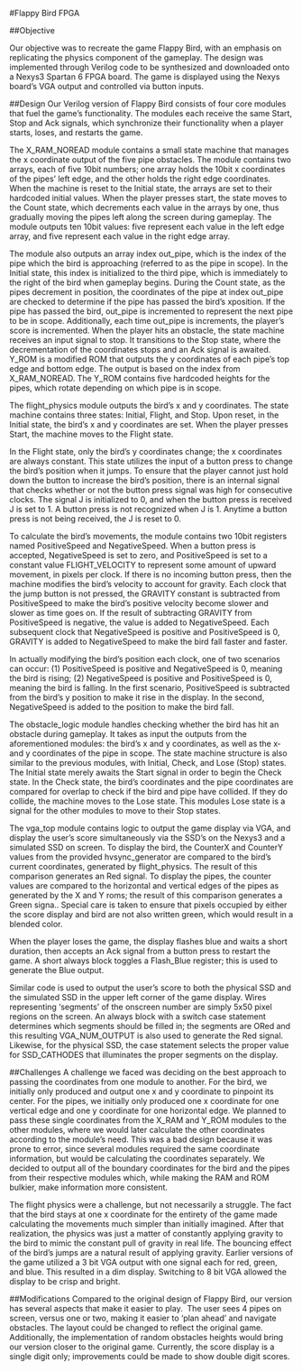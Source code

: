 #Flappy Bird FPGA 

##Objective

Our objective was to recreate the game Flappy Bird, with an emphasis on replicating the physics component of the gameplay. The design was implemented through Verilog code to be synthesized and downloaded onto a Nexys­3 Spartan 6 FPGA board. The game is displayed using the Nexys board’s VGA output and controlled via button inputs.   

##Design 
Our Verilog version of Flappy Bird consists of four core modules that fuel the game’s functionality. The modules each receive the same Start, Stop and Ack signals, which synchronize their functionality when a player starts, loses, and restarts the game. 

The X_RAM_NOREAD module contains a small state machine that manages the x­ coordinate output of the five pipe obstacles. The module contains two arrays, each of five 10­bit numbers; one array holds the 10­bit x­ coordinates of the pipes’ left edge, and the other holds the right edge coordinates. When the machine is reset to the Initial state, the arrays are set to their hard­coded initial values. When the player presses start, the state moves to the Count state, which decrements each value in the arrays by one, thus gradually moving the pipes left along the screen during gameplay. The module outputs ten 10­bit values: five represent each value in the left­ edge array, and five represent each value in the right­ edge array.  

The module also outputs an array index out_pipe, which is the index of the pipe which the bird is approaching (referred to as the pipe in scope). In the Initial state, this index is initialized to the third pipe, which is immediately to the right of the bird when gameplay begins. During the Count state, as the pipes decrement in position, the coordinates of the pipe at index out_pipe are checked to determine if the pipe has passed the bird’s x­position. If the pipe has passed the bird, out_pipe is incremented to represent the next pipe to be in scope. Additionally, each time out_pipe is increments, the player’s score is incremented. When the player hits an obstacle, the state machine receives an input signal to stop. It transitions to the Stop state, where the decrementation of the coordinates stops and an Ack signal is awaited.  Y_ROM is a modified ROM that outputs the y­ coordinates of each pipe’s top edge and bottom edge. The output is based on the index from X_RAM_NOREAD. The Y_ROM contains five hard­coded heights for the pipes, which rotate depending on which pipe is in scope. 

The flight_physics module outputs the bird’s x and y coordinates. The state machine contains three states: Initial, Flight, and Stop. Upon reset, in the Initial state, the bird’s x and y coordinates are set. When the player presses Start, the machine moves to the Flight state. 

In the Flight state, only the bird’s y­ coordinates change; the x­ coordinates are always constant. This state utilizes the input of a button press to change the bird’s position when it jumps. To ensure that the player cannot just hold down the button to increase the bird’s position, there is an internal signal that checks whether or not the button press signal was high for consecutive clocks. The signal J is initialized to 0, and when the button press is received J is set to 1. A button press is not recognized when J is 1. Anytime a button press is not being received, the J is reset to 0.

To calculate the bird’s movements, the module contains two 10­bit registers named PositiveSpeed and NegativeSpeed. When a button press is accepted, NegativeSpeed is set to zero, and PositiveSpeed is set to a constant value FLIGHT_VELOCITY to represent some amount of upward movement, in pixels per clock. If there is no incoming button press, then the machine modifies the bird’s velocity to account for gravity. Each clock that the jump button is not pressed, the GRAVITY constant is subtracted from PositiveSpeed to make the bird’s positive velocity become slower and slower as time goes on. If the result of subtracting GRAVITY from PositiveSpeed is negative, the value is added to NegativeSpeed. Each subsequent clock that NegativeSpeed is positive and PositiveSpeed is 0, GRAVITY is added to NegativeSpeed to make the bird fall faster and faster. 

In actually modifying the bird’s position each clock, one of two scenarios can occur: (1) PositiveSpeed is positive and NegativeSpeed is 0, meaning the bird is rising; (2) NegativeSpeed is positive and PositiveSpeed is 0, meaning the bird is falling. In the first scenario, PositiveSpeed is subtracted from the bird’s y position to make it rise in the display. In the second, NegativeSpeed is added to the position to make the bird fall.  

The obstacle_logic module handles checking whether the bird has hit an obstacle during gameplay. It takes as input the outputs from the aforementioned modules: the bird’s x­ and y­ coordinates, as well as the x­ and y­ coordinates of the pipe in scope. The state machine structure is also similar to the previous modules, with Initial, Check, and Lose (Stop) states. The Initial state merely awaits the Start signal in order to begin the Check state. In the Check state, the bird’s coordinates and the pipe coordinates are compared for overlap to check if the bird and pipe have collided. If they do collide, the machine moves to the Lose state. This modules Lose state is a signal for the other modules to move to their Stop states. 

The vga_top module contains logic to output the game display via VGA, and display the user’s score simultaneously via the SSD’s on the Nexys3 and a simulated SSD on screen.  To display the bird, the CounterX and CounterY values from the provided hvsync_generator are compared to the bird’s current coordinates, generated by flight_physics.  The result of this comparison generates an Red signal. To display the pipes, the counter values are compared to the horizontal and vertical edges of the pipes as generated by the X and Y roms; the result of this comparison generates a Green signa..  Special care is taken to ensure that pixels occupied by either the score display and bird are not also written green, which would result in a blended color.   

When the player loses the game, the display flashes blue and waits a short duration, then accepts an Ack signal from a button press to restart the game. A short always block toggles a Flash_Blue register; this is used to generate the Blue output. 

Similar code is used to output the user’s score to both the physical SSD and the simulated SSD in the upper left corner of the game display.  Wires representing ‘segments’ of the on­screen number are simply 5x50 pixel regions on the screen.  An always block with a switch­ case statement determines which segments should be filled in; the segments are ORed and this resulting VGA_NUM_OUTPUT is also used to generate the Red signal.  Likewise, for the physical SSD, the case statement selects the proper value for SSD_CATHODES that illuminates the proper segments on the display.	 

##Challenges 
A challenge we faced was deciding on the best approach to passing the coordinates from one module to another. For the bird, we initially only produced and output one x­ and y­ coordinate to pinpoint its center. For the pipes, we initially only produced one x­ coordinate for one vertical edge and one y­ coordinate for one horizontal edge. We planned to pass these single coordinates from the X_RAM and Y_ROM modules to the other modules, where we would later calculate the other coordinates according to the module’s need. This was a bad design because it was prone to error, since several modules required the same coordinate information, but would be calculating the coordinates separately. We decided to output all of the boundary coordinates for the bird and the pipes from their respective modules which, while making the RAM and ROM bulkier, make information more consistent. 

The flight physics were a challenge, but not necessarily a struggle. The fact that the bird stays at one x ­coordinate for the entirety of the game made calculating the movements much simpler than initially imagined. After that realization, the physics was just a matter of constantly applying gravity to the bird to mimic the constant pull of gravity in real life. The bouncing effect of the bird’s jumps are a natural result of applying gravity. 
Earlier versions of the game utilized a 3­ bit VGA output with one signal each for red, green, and blue.  This resulted in a dim display.  Switching to 8­ bit VGA allowed the display to be crisp and bright.    

##Modifications 
Compared to the original design of Flappy Bird, our version has several aspects that make it easier to play. ­ The user sees 4 pipes on screen, versus one or two, making it easier to ‘plan ahead’ and navigate obstacles.  The layout could be changed to reflect the original game. Additionally, the implementation of random obstacles heights would bring our version closer to the original game. Currently, the score display is a single digit only; improvements could be made to show double digit scores. 

